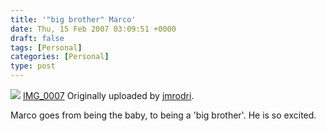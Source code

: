 ```yaml
---
title: '"big brother" Marco'
date: Thu, 15 Feb 2007 03:09:51 +0000
draft: false
tags: [Personal]
categories: [Personal]
type: post
---
```


[![](http://farm1.static.flickr.com/145/390755516_91fcec5e9d_m.jpg)](http://www.flickr.com/photos/jmrodri/390755516/ "photo sharing")
[IMG\_0007](http://www.flickr.com/photos/jmrodri/390755516/)
Originally uploaded by [jmrodri](http://www.flickr.com/people/jmrodri/).

Marco goes from being the baby, to being a 'big brother'. He is so excited.